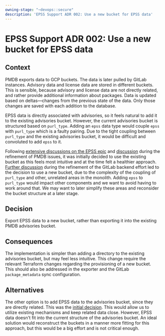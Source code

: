 ```yaml
---
owning-stage: "~devops::secure"
description: 'EPSS Support ADR 002: Use a new bucket for EPSS data'
---
```


# EPSS Support ADR 002: Use a new bucket for EPSS data

## Context

PMDB exports data to GCP buckets. The data is later pulled by GitLab instances. Advisory data and license data are stored in different buckets. This is sensible, because advisory and license data are not directly related, and rather provide additional information about packages. Data is updated based on deltas—changes from the previous state of the data. Only those changes are saved with each addition to the database.

EPSS data is directly associated with advisories, so it feels natural to add it to the existing advisories bucket. However, the current advisories bucket is structured based on `purl_type`. Adding an `epss` data type would couple `epss` with `purl_type` which is a faulty pairing. Due to the tight coupling between `purl_type` and the existing advisories bucket, it would be difficult and convoluted to add `epss` to it.

Following [extensive discussions on the EPSS epic](https://gitlab.com/groups/gitlab-org/-/epics/11544#note_1952695268) and [discussion](https://gitlab.com/gitlab-org/gitlab/-/issues/468131#note_1961344123) during the refinement of PMDB issues, it was initially decided to use the existing bucket as this feels most intuitive and at the time felt a healthier approach. [Further discussion](https://gitlab.com/gitlab-org/gitlab/-/issues/467672#note_1980715240) during the refinement of the GitLab backend effort led to the decision to use a new bucket, due to the complexity of the coupling of `purl_type` and other, unrelated areas in the monolith. Adding `epss` to `purl_type` would impact other components and we want to avoid having to work around that. We may want to later simplify these areas and reconsider the bucket structure at a later stage.

## Decision

Export EPSS data to a new bucket, rather than exporting it into the existing PMDB advisories bucket.

## Consequences

The implementation is simpler than adding a directory to the existing advisories bucket, but may feel less intuitive. 
This change require the relevant Terraform changes regarding the provisioning of a new bucket.
This should also be addressed in the exporter and the GitLab `package_metadata` sync configuration.

## Alternatives

The other option is to add EPSS data to the advisories bucket, since they are directly related. This was the [initial decision](https://gitlab.com/gitlab-org/gitlab/-/issues/468131#note_1980366323). This would allow us to utilize existing mechanisms and keep related data close. However, EPSS data doesn't fit into the current structure of the advisories bucket. An ideal solution would reconstruct the buckets in a manner more fitting for this approach, but this would be a big effort and is not critical enough.
